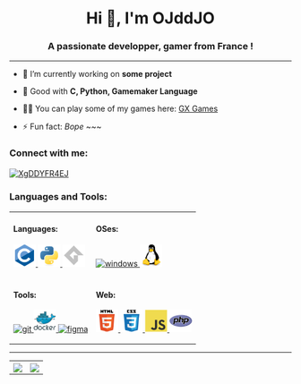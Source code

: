 <h1 align="center">Hi 👋, I'm OJddJO</h1>
<h3 align="center">A passionate developper, gamer from France !</h3>

-----

- 🔭 I’m currently working on **some project**

- 🌱 Good with **C, Python, Gamemaker Language**

- 👨‍💻 You can play some of my games here: [GX Games](https://gx.games/studios/84d90991-44a8-4b00-b799-0039a4380704/)

- ⚡ Fun fact: *Bope* ~~~

<h3 align="left">Connect with me:</h3>
<p align="left">
<a href="https://discord.gg/XgDDYFR4EJ" target="blank"><img align="center" src="https://raw.githubusercontent.com/rahuldkjain/github-profile-readme-generator/master/src/images/icons/Social/discord.svg" alt="XgDDYFR4EJ" height="30" width="40" /></a>
</p>

<h3 align="left">Languages and Tools:</h3>



<table width="100%">
  <tr>
    <td><h4 align="left">Languages:</h4>
      <p align="left">
      <!-- C -->
      <a href="https://www.cprogramming.com/" target="_blank" rel="noreferrer"> <img src="https://raw.githubusercontent.com/devicons/devicon/master/icons/c/c-original.svg" alt="c" width="40" height="40"/> </a>
      <!-- Python -->
      <a href="https://www.python.org" target="_blank" rel="noreferrer"> <img src="https://raw.githubusercontent.com/devicons/devicon/master/icons/python/python-original.svg" alt="python" width="40" height="40"/> </a>
      <!-- GML -->
      <a href="https://gamemaker.io" target="_blank" rel="noreferrer"> <img src="https://raw.githubusercontent.com/vscode-icons/vscode-icons/0927fc72a1d655c12ec60178df88bef6da3b883d/icons/file_type_gamemaker2.svg" alt="gamemaker" width="40" height="40"/> </a>
      </p>
    </td>
    <td><h4 align="left">OSes:</h4>
      <p align="left">
      <!-- Windows -->
      <a href="https://www.microsoft.com/windows/" target="_blank" rel="noreferrer"> <img src="https://raw.githubusercontent.com/simple-icons/simple-icons/558ef5347730c2ca4c56a649240af0f6b0fa402c/icons/windows11.svg" alt="windows" width="40" height="40"/> </a>
      <!-- Linux -->
      <a href="https://www.linux.org/" target="_blank" rel="noreferrer"> <img src="https://raw.githubusercontent.com/devicons/devicon/master/icons/linux/linux-original.svg" alt="linux" width="40" height="40"/> </a>
      </p>
    </td>
  </tr>
  <tr>
    <td><h4 align="left">Tools:</h4>
      <p align="left">
      <!-- Git -->
      <a href="https://git-scm.com/" target="_blank" rel="noreferrer"> <img src="https://www.vectorlogo.zone/logos/git-scm/git-scm-icon.svg" alt="git" width="40" height="40"/> </a>
      <!-- Docker -->
      <a href="https://www.docker.com/" target="_blank" rel="noreferrer"> <img src="https://raw.githubusercontent.com/devicons/devicon/master/icons/docker/docker-original-wordmark.svg" alt="docker" width="40" height="40"/> </a>
      <!-- Figma -->
      <a href="https://www.figma.com/" target="_blank" rel="noreferrer"> <img src="https://www.vectorlogo.zone/logos/figma/figma-icon.svg" alt="figma" width="40" height="40"/> </a>
      </p>
    </td>
    <td><h4 align="left">Web:</h4>
      <p align="left">
      <!-- HTML -->
      <a href="https://www.w3.org/html/" target="_blank" rel="noreferrer"> <img src="https://raw.githubusercontent.com/devicons/devicon/master/icons/html5/html5-original-wordmark.svg" alt="html5" width="40" height="40"/> </a>
      <!-- CSS -->
      <a href="https://www.w3schools.com/css/" target="_blank" rel="noreferrer"> <img src="https://raw.githubusercontent.com/devicons/devicon/master/icons/css3/css3-original-wordmark.svg" alt="css3" width="40" height="40"/> </a>
      <!-- JavaScript -->
      <a href="https://developer.mozilla.org/en-US/docs/Web/JavaScript" target="_blank" rel="noreferrer"> <img src="https://raw.githubusercontent.com/devicons/devicon/master/icons/javascript/javascript-original.svg" alt="javascript" width="40" height="40"/> </a>
      <!-- PHP -->
      <a href="https://www.php.net" target="_blank" rel="noreferrer"> <img src="https://raw.githubusercontent.com/devicons/devicon/master/icons/php/php-original.svg" alt="php" width="40" height="40"/> </a>
      </p>
    </td>
  </tr>
</table>

-----

<table>
  <tr>
    <td><img height=200 align="center" src="https://github-readme-stats.vercel.app/api?username=ojddjo&show_icons=true&theme=transparent&rank_icon=github" /></td>
    <td><img height=200 align="center" src="https://github-readme-stats.vercel.app/api/top-langs/?username=ojddjo&card_width=400&layout=compact&theme=transparent&langs_count=6&exclude_repo=osu-music-player.exe" /></td>
  </tr>
</table>
